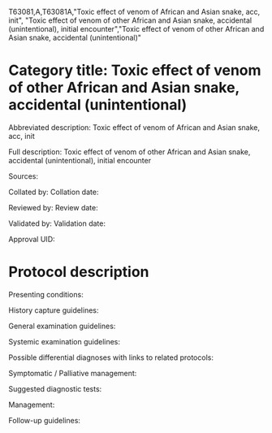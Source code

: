 T63081,A,T63081A,"Toxic effect of venom of African and Asian snake, acc, init", "Toxic effect of venom of other African and Asian snake, accidental (unintentional), initial encounter","Toxic effect of venom of other African and Asian snake, accidental (unintentional)"
# Category title: Toxic effect of venom of other African and Asian snake, accidental (unintentional)

Abbreviated description: Toxic effect of venom of African and Asian snake, acc, init

Full description: Toxic effect of venom of other African and Asian snake, accidental (unintentional), initial encounter

Sources:

Collated by:
Collation date:

Reviewed by:
Review date:

Validated by:
Validation date:

Approval UID:

# Protocol description

Presenting conditions:

History capture guidelines:

General examination guidelines:

Systemic examination guidelines:

Possible differential diagnoses with links to related protocols:

Symptomatic / Palliative management:

Suggested diagnostic tests:

Management:

Follow-up guidelines:
